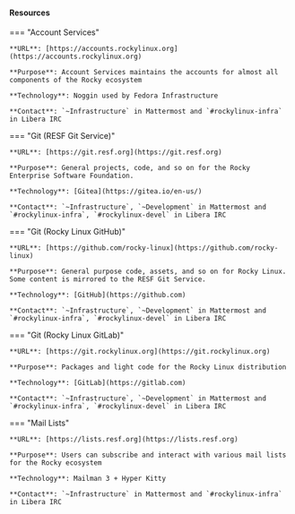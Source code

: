 
<h4>Resources</h4>

=== "Account Services"

    **URL**: [https://accounts.rockylinux.org](https://accounts.rockylinux.org)

    **Purpose**: Account Services maintains the accounts for almost all components of the Rocky ecosystem

    **Technology**: Noggin used by Fedora Infrastructure

    **Contact**: `~Infrastructure` in Mattermost and `#rockylinux-infra` in Libera IRC

=== "Git (RESF Git Service)"

    **URL**: [https://git.resf.org](https://git.resf.org)

    **Purpose**: General projects, code, and so on for the Rocky Enterprise Software Foundation.

    **Technology**: [Gitea](https://gitea.io/en-us/)

    **Contact**: `~Infrastructure`, `~Development` in Mattermost and `#rockylinux-infra`, `#rockylinux-devel` in Libera IRC

=== "Git (Rocky Linux GitHub)"

    **URL**: [https://github.com/rocky-linux](https://github.com/rocky-linux)

    **Purpose**: General purpose code, assets, and so on for Rocky Linux. Some content is mirrored to the RESF Git Service.

    **Technology**: [GitHub](https://github.com)

    **Contact**: `~Infrastructure`, `~Development` in Mattermost and `#rockylinux-infra`, `#rockylinux-devel` in Libera IRC


=== "Git (Rocky Linux GitLab)"

    **URL**: [https://git.rockylinux.org](https://git.rockylinux.org)

    **Purpose**: Packages and light code for the Rocky Linux distribution

    **Technology**: [GitLab](https://gitlab.com)

    **Contact**: `~Infrastructure`, `~Development` in Mattermost and `#rockylinux-infra`, `#rockylinux-devel` in Libera IRC

=== "Mail Lists"

    **URL**: [https://lists.resf.org](https://lists.resf.org)

    **Purpose**: Users can subscribe and interact with various mail lists for the Rocky ecosystem

    **Technology**: Mailman 3 + Hyper Kitty

    **Contact**: `~Infrastructure` in Mattermost and `#rockylinux-infra` in Libera IRC
